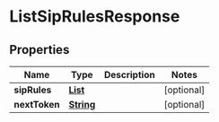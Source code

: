 

# ListSipRulesResponse


## Properties

| Name | Type | Description | Notes |
|------------ | ------------- | ------------- | -------------|
|**sipRules** | [**List**](List.md) |  |  [optional] |
|**nextToken** | [**String**](String.md) |  |  [optional] |



